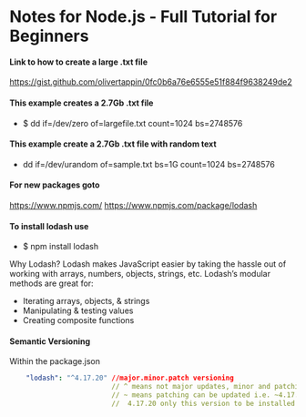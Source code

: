 # Notes for Node.js - Full Tutorial for Beginners

#### Link to how to create a large .txt file
https://gist.github.com/olivertappin/0fc0b6a76e6555e51f884f9638249de2

#### This example creates a 2.7Gb .txt file
- $ dd if=/dev/zero of=largefile.txt count=1024 bs=2748576

#### This example create a 2.7Gb .txt file with random text
- dd if=/dev/urandom of=sample.txt bs=1G count=1024 bs=2748576

#### For new packages goto
https://www.npmjs.com/
https://www.npmjs.com/package/lodash
#### To install lodash use
- $ npm install lodash

Why Lodash?
Lodash makes JavaScript easier by taking the hassle out of working with arrays, numbers, objects, strings, etc.
Lodash’s modular methods are great for:

- Iterating arrays, objects, & strings
- Manipulating & testing values
- Creating composite functions

#### Semantic Versioning

Within the package.json
```yaml
    "lodash": "^4.17.20" //major.minor.patch versioning
                         // ^ means not major updates, minor and patching can be updated
                         // ~ means patching can be updated i.e. ~4.17.x
                         //  4.17.20 only this version to be installed and used
```
